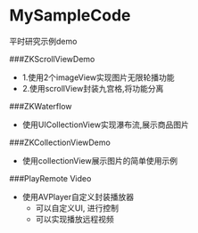 # MySampleCode
平时研究示例demo




###ZKScrollViewDemo

- 1.使用2个imageView实现图片无限轮播功能
- 2.使用scrollView封装九宫格,将功能分离




###ZKWaterflow
- 使用UICollectionView实现瀑布流,展示商品图片




###ZKCollectionViewDemo
- 使用collectionView展示图片的简单使用示例




###PlayRemote Video
- 使用AVPlayer自定义封装播放器
	- 可以自定义UI, 进行控制
	- 可以实现播放远程视频
